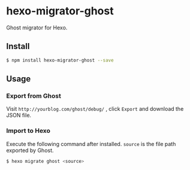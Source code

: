 # hexo-migrator-ghost

Ghost migrator for Hexo.

## Install

``` bash
$ npm install hexo-migrator-ghost --save
```

## Usage

### Export from Ghost

Visit `http://yourblog.com/ghost/debug/` , click `Export` and download the JSON file.

### Import to Hexo

Execute the following command after installed. `source` is the file path exported by Ghost.

``` bash
$ hexo migrate ghost <source>
```

[Hexo]: http://zespia.tw/hexo
